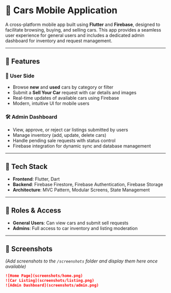 # 🚗 Cars Mobile Application

A cross-platform mobile app built using **Flutter** and **Firebase**, designed to facilitate browsing, buying, and selling cars. This app provides a seamless user experience for general users and includes a dedicated admin dashboard for inventory and request management.

---

## 📱 Features

### 👤 User Side
- Browse **new** and **used** cars by category or filter
- Submit a **Sell Your Car** request with car details and images
- Real-time updates of available cars using Firebase
- Modern, intuitive UI for mobile users

### 🛠 Admin Dashboard
- View, approve, or reject car listings submitted by users
- Manage inventory (add, update, delete cars)
- Handle pending sale requests with status control
- Firebase integration for dynamic sync and database management

---

## 🔧 Tech Stack

- **Frontend**: Flutter, Dart
- **Backend**: Firebase Firestore, Firebase Authentication, Firebase Storage
- **Architecture**: MVC Pattern, Modular Screens, State Management

---

## 🔐 Roles & Access
- **General Users**: Can view cars and submit sell requests
- **Admins**: Full access to car inventory and listing moderation

---

## 📸 Screenshots
_(Add screenshots to the `/screenshots` folder and display them here once available)_

```md
![Home Page](screenshots/home.png)
![Car Listing](screenshots/listing.png)
![Admin Dashboard](screenshots/admin.png)
